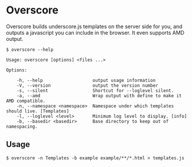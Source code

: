 Overscore
=========

Overscore builds underscore.js templates on the server side for you, and
outputs a javascript you can include in the browser. It even supports AMD
output.

    $ overscore --help

    Usage: overscore [options] <files ...>

    Options:

        -h, --help                   output usage information
        -V, --version                output the version number
        -s, --silent                 Shortcut for --loglevel silent.
        -a, --amd                    Wrap output with define to make it AMD compatible.
        -n, --namespace <namespace>  Namespace under which templates should live. [Templates]
        -l, --loglevel <level>       Minimum log level to display. [info]
        -b, --basedir <basedir>      Base directory to keep out of namespacing.

Usage
-----

    $ overscore -n Templates -b example example/**/*.html > templates.js
